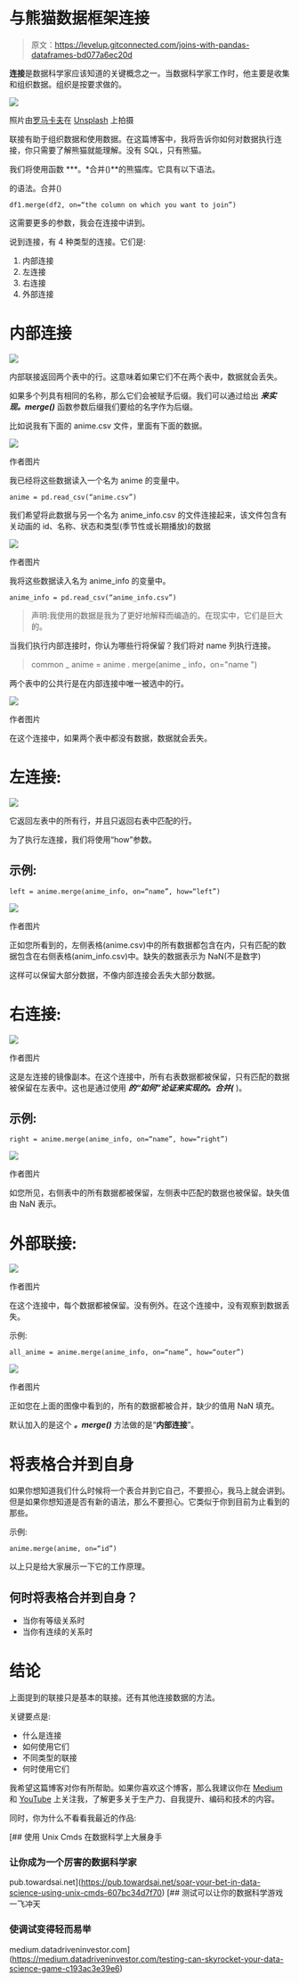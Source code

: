 # 与熊猫数据框架连接

> 原文：<https://levelup.gitconnected.com/joins-with-pandas-dataframes-bd077a6ec20d>

**连接**是数据科学家应该知道的关键概念之一。当数据科学家工作时，他主要是收集和组织数据。组织是按要求做的。

![](img/b3be09ea1dc5d503a0eec2ece764ae8e.png)

照片由[罗马卡夫](https://unsplash.com/@romankraft?utm_source=unsplash&utm_medium=referral&utm_content=creditCopyText)在 [Unsplash](https://unsplash.com/s/photos/join?utm_source=unsplash&utm_medium=referral&utm_content=creditCopyText) 上拍摄

联接有助于组织数据和使用数据。在这篇博客中，我将告诉你如何对数据执行连接，你只需要了解熊猫就能理解。没有 SQL，只有熊猫。

我们将使用函数 ***。*合并()**的熊猫库。它具有以下语法。

的语法。合并()

`df1.merge(df2, on=“the column on which you want to join”)`

这需要更多的参数，我会在连接中讲到。

说到连接，有 4 种类型的连接。它们是:

1.  内部连接
2.  左连接
3.  右连接
4.  外部连接

# 内部连接

![](img/814af0397ee1237416f26a62e05bc95b.png)

内部联接返回两个表中的行。这意味着如果它们不在两个表中，数据就会丢失。

如果多个列具有相同的名称，那么它们会被赋予后缀。我们可以通过给出 ***来实现。merge()*** 函数参数后缀我们要给的名字作为后缀。

比如说我有下面的 anime.csv 文件，里面有下面的数据。

![](img/c268a99047549db27270cd6f701cf857.png)

作者图片

我已经将这些数据读入一个名为 anime 的变量中。

`anime = pd.read_csv(“anime.csv”)`

我们希望将此数据与另一个名为 anime_info.csv 的文件连接起来，该文件包含有关动画的 id、名称、状态和类型(季节性或长期播放)的数据

![](img/da16be9dc93fee88b40fc0167a6fb984.png)

作者图片

我将这些数据读入名为 anime_info 的变量中。

`anime_info = pd.read_csv(“anime_info.csv”)`

> 声明:我使用的数据是我为了更好地解释而编造的。在现实中，它们是巨大的。

当我们执行内部连接时，你认为哪些行将保留？我们将对 name 列执行连接。

> common _ anime = anime . merge(anime _ info，on="name ")

两个表中的公共行是在内部连接中唯一被选中的行。

![](img/63b137d7c0de082b9a5084401f8f5f70.png)

作者图片

在这个连接中，如果两个表中都没有数据，数据就会丢失。

# 左连接:

![](img/d38a46a43d86c1784c2a3083e26aaf1e.png)

它返回左表中的所有行，并且只返回右表中匹配的行。

为了执行左连接，我们将使用“how”参数。

## 示例:

`left = anime.merge(anime_info, on=“name”, how=“left”)`

![](img/8415211f1d4cff6b6016ab716018af8d.png)

作者图片

正如您所看到的，左侧表格(anime.csv)中的所有数据都包含在内，只有匹配的数据包含在右侧表格(anim_info.csv)中。缺失的数据表示为 NaN(不是数字)

这样可以保留大部分数据，不像内部连接会丢失大部分数据。

# 右连接:

![](img/8bf77325de76e486bc0a25539c9d399b.png)

作者图片

这是左连接的镜像副本。在这个连接中，所有右表数据都被保留，只有匹配的数据被保留在左表中。这也是通过使用 ***的“如何”论证来实现的。合并(*** )。

## 示例:

`right = anime.merge(anime_info, on=“name”, how=“right”)`

![](img/70f67c71895e1ef36bde7e696b630ee9.png)

作者图片

如您所见，右侧表中的所有数据都被保留，左侧表中匹配的数据也被保留。缺失值由 NaN 表示。

# 外部联接:

![](img/e514735b484733e47863efc62f03a2bc.png)

作者图片

在这个连接中，每个数据都被保留。没有例外。在这个连接中，没有观察到数据丢失。

示例:

`all_anime = anime.merge(anime_info, on=“name”, how=“outer”)`

![](img/ff4f19a9b1807b74e4d403d63d0a7bbb.png)

作者图片

正如您在上面的图像中看到的，所有的数据都被合并，缺少的值用 NaN 填充。

默认加入的是这个 ***。merge()*** 方法做的是“**内部连接**”。

# 将表格合并到自身

如果你想知道我们什么时候将一个表合并到它自己，不要担心，我马上就会讲到。但是如果你想知道是否有新的语法，那么不要担心。它类似于你到目前为止看到的那些。

示例:

`anime.merge(anime, on=“id”)`

以上只是给大家展示一下它的工作原理。

## 何时将表格合并到自身？

*   当你有等级关系时
*   当你有连续的关系时

# 结论

上面提到的联接只是基本的联接。还有其他连接数据的方法。

关键要点是:

*   什么是连接
*   如何使用它们
*   不同类型的联接
*   何时使用它们

我希望这篇博客对你有所帮助。如果你喜欢这个博客，那么我建议你在 [Medium](https://karthikbhandary2.medium.com/) 和 [YouTube](https://www.youtube.com/channel/UCKplT0-YqAQdCq6Xajcq5Tw) 上关注我，了解更多关于生产力、自我提升、编码和技术的内容。

同时，你为什么不看看我最近的作品:

[](https://pub.towardsai.net/soar-your-bet-in-data-science-using-unix-cmds-607bc34d7f70) [## 使用 Unix Cmds 在数据科学上大展身手

### 让你成为一个厉害的数据科学家

pub.towardsai.net](https://pub.towardsai.net/soar-your-bet-in-data-science-using-unix-cmds-607bc34d7f70) [](https://medium.datadriveninvestor.com/testing-can-skyrocket-your-data-science-game-c193ac3e39e6) [## 测试可以让你的数据科学游戏一飞冲天

### 使调试变得轻而易举

medium.datadriveninvestor.com](https://medium.datadriveninvestor.com/testing-can-skyrocket-your-data-science-game-c193ac3e39e6)